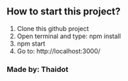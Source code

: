 ## How to start this project?

1. Clone this github project
2. Open terminal and type: npm install
3. npm start
4. Go to: http://localhost:3000/

### Made by: Thaidot